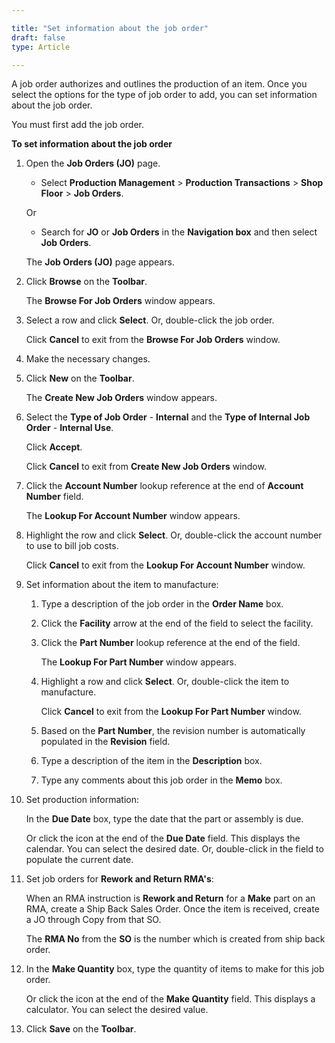 ```yaml
---

title: "Set information about the job order"
draft: false
type: Article

---
```


A job order authorizes and outlines the production of an item. Once you select the options for the type of job order to add, you can set information about the job order.

You must first add the job order.

**To set information about the job order**

1. Open the **Job Orders (JO)** page.

    - Select **Production Management** > **Production Transactions** > **Shop Floor** > **Job Orders**.

    Or

    - Search for **JO** or **Job Orders** in the **Navigation box** and then select **Job Orders**.

   The **Job Orders (JO)** page appears.

2. Click **Browse** on the **Toolbar**.

    The **Browse For Job Orders** window appears.

3. Select a row and click **Select**. Or, double-click the job order.

    Click **Cancel** to exit from the **Browse For Job Orders** window.

4. Make the necessary changes.

5. Click **New** on the **Toolbar**.

    The **Create New Job Orders** window appears.

6. Select the **Type of Job Order** - **Internal** and the **Type of Internal Job Order** - **Internal Use**.

    Click **Accept**.

    Click **Cancel** to exit from **Create New Job Orders** window.

7. Click the **Account Number** lookup reference at the end of **Account Number** field.

    The **Lookup For Account Number** window appears.

8. Highlight the row and click **Select**. Or, double-click the account number to use to bill job costs.

    Click **Cancel** to exit from the **Lookup For Account Number** window.

9. Set information about the item to manufacture:

    1. Type a description of the job order in the **Order Name** box.

    2. Click the **Facility** arrow at the end of the field to select the facility.

    3. Click the **Part Number** lookup reference at the end of the field.

        The **Lookup For Part Number** window appears.

    4. Highlight a row and click **Select**. Or, double-click the item to manufacture.

        Click **Cancel** to exit from the **Lookup For Part Number** window.

    5. Based on the **Part Number**, the revision number is automatically populated in the **Revision** field.

    6. Type a description of the item in the **Description** box.

    7. Type any comments about this job order in the **Memo** box.

10. Set production information:

    In the **Due Date** box, type the date that the part or assembly is due.

    Or click the icon at the end of the **Due Date** field. This displays the calendar. You can select the desired date. Or, double-click in the field to populate the current date.

11. Set job orders for **Rework and Return RMA's**:

    When an RMA instruction is **Rework and Return** for a **Make** part on an RMA, create a Ship Back Sales Order. Once the item is received, create a JO through Copy from that SO.

    The **RMA No** from the **SO** is the number which is created from ship back order.

12. In the **Make Quantity** box, type the quantity of items to make for this job order.

    Or click the icon at the end of the **Make Quantity** field. This displays a calculator. You can select the desired value.

13. Click **Save** on the **Toolbar**.

​